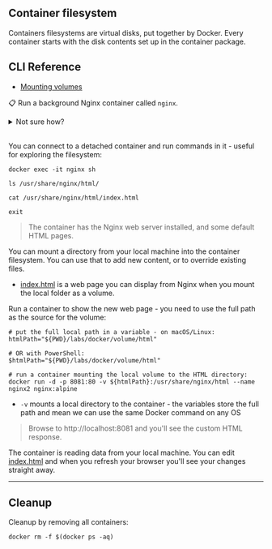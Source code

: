 ## Container filesystem

Containers filesystems are virtual disks, put together by Docker. Every container starts with the disk contents set up in the container package.

## CLI Reference

- [Mounting volumes](https://docs.docker.com/engine/reference/commandline/run/#mount-volume--v---read-only)


📋 Run a background Nginx container called `nginx`.

<details>
  <summary>Not sure how?</summary>

```
# alpine is the smallest variant but any will do:
docker run -d --name nginx nginx:alpine
```

</details><br/>

You can connect to a detached container and run commands in it - useful for exploring the filesystem:

```
docker exec -it nginx sh

ls /usr/share/nginx/html/

cat /usr/share/nginx/html/index.html

exit
```

> The container has the Nginx web server installed, and some default HTML pages.

You can mount a directory from your local machine into the container filesystem. You can use that to add new content, or to override existing files.

- [index.html](./html/index.html) is a web page you can display from Nginx when you mount the local folder as a volume.

Run a container to show the new web page - you need to use the full path as the source for the volume:

```
# put the full local path in a variable - on macOS/Linux:
htmlPath="${PWD}/labs/docker/volume/html"

# OR with PowerShell:
$htmlPath="${PWD}/labs/docker/volume/html"

# run a container mounting the local volume to the HTML directory:
docker run -d -p 8081:80 -v ${htmlPath}:/usr/share/nginx/html --name nginx2 nginx:alpine
```

- `-v` mounts a local directory to the container - the variables store the full path and mean we can use the same Docker command on any OS

> Browse to http://localhost:8081 and you'll see the custom HTML response.

The container is reading data from your local machine. You can edit [index.html](./html/index.html) and when you refresh your browser you'll see your changes straight away.

___
## Cleanup

Cleanup by removing all containers:

```
docker rm -f $(docker ps -aq)
```
